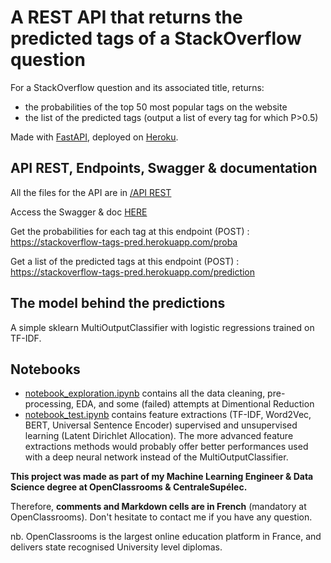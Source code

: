 # A REST API that returns the predicted tags of a StackOverflow question

For a StackOverflow question and its associated title, returns:
- the probabilities of the top 50 most popular tags on the website
- the list of the predicted tags (output a list of every tag for which P>0.5)

Made with [FastAPI](https://fastapi.tiangolo.com/), deployed on [Heroku](https://www.heroku.com/). 

## API REST, Endpoints, Swagger & documentation

All the files for the API are in [/API REST](https://github.com/fauconnier-n/ML-Engineer-OpenClassrooms-projects/tree/main/04%20-%20Cat%C3%A9gorisez%20automatiquement%20des%20questions/API%20Rest)

Access the Swagger & doc [HERE](https://stackoverflow-tags-pred.herokuapp.com/docs)  

Get the probabilities for each tag at this endpoint (POST) : 
https://stackoverflow-tags-pred.herokuapp.com/proba

Get a list of the predicted tags at this endpoint (POST) : 
https://stackoverflow-tags-pred.herokuapp.com/prediction

## The model behind the predictions
A simple sklearn MultiOutputClassifier with logistic regressions trained on TF-IDF.

## Notebooks
- [notebook_exploration.ipynb](https://github.com/fauconnier-n/stackoverflow_app/blob/master/Notebooks/notebook_exploration.ipynb) contains all the data cleaning, pre-processing, EDA, and some (failed) attempts at Dimentional Reduction
- [notebook_test.ipynb](https://github.com/fauconnier-n/stackoverflow_app/blob/master/Notebooks/notebook_test.ipynb) contains feature extractions (TF-IDF, Word2Vec, BERT, Universal Sentence Encoder) supervised and unsupervised learning (Latent Dirichlet Allocation). The more advanced feature extractions methods would probably offer better performances used with a deep neural network instead of the MultiOutputClassifier.

**This project was made as part of my Machine Learning Engineer & Data Science degree at OpenClassrooms & CentraleSupélec.**

Therefore, **comments and Markdown cells are in French** (mandatory at OpenClassrooms). Don't hesitate to contact me if you have any question.

nb. OpenClassrooms is the largest online education platform in France, and delivers state recognised University level diplomas.

